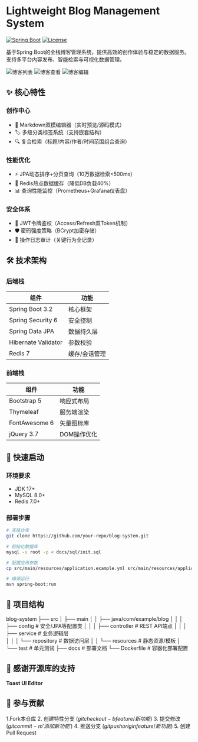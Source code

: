 # Lightweight Blog Management System 

[![Spring Boot](https://img.shields.io/badge/Spring%20Boot-3.2-green)](https://spring.io/)
[![License](https://img.shields.io/badge/License-MIT-blue)](LICENSE)

基于Spring Boot的全栈博客管理系统，提供高效的创作体验与稳定的数据服务。支持多平台内容发布、智能检索与可视化数据管理。

![博客列表](https://github.com/user-attachments/assets/32efc999-425a-4970-8b96-bf65bf426ec9)
![博客查看](https://github.com/user-attachments/assets/08376fa2-893b-4960-b7bc-0d5f0a66fce2)
![博客编辑](https://github.com/user-attachments/assets/8266c0ad-5c51-41a0-8b3b-1d33086e3cdf)




## ✨ 核心特性

### 创作中心
- 📝 Markdown双模编辑器（实时预览/源码模式）
- 🏷️ 多级分类标签系统（支持嵌套结构）
- 🔍 复合检索（标题/内容/作者/时间范围组合查询）

### 性能优化
- ⚡ JPA动态排序+分页查询（10万数据检索<500ms）
- 🚀 Redis热点数据缓存（降低DB负载40%）
- 📊 查询性能监控（Prometheus+Grafana仪表盘）

### 安全体系
- 🔑 JWT令牌鉴权（Access/Refresh双Token机制）
- 🛡️ 密码强度策略（BCrypt加密存储）
- 📜 操作日志审计（关键行为全记录）

## 🛠️ 技术架构

### 后端栈
| 组件                | 功能                           |
|---------------------|------------------------------|
| Spring Boot 3.2     | 核心框架                      |
| Spring Security 6   | 安全控制                      |  
| Spring Data JPA     | 数据持久层                    |
| Hibernate Validator | 参数校验                      |
| Redis 7             | 缓存/会话管理                 |

### 前端栈
| 组件               | 功能                          |
|--------------------|-----------------------------|
| Bootstrap 5        | 响应式布局                   |
| Thymeleaf          | 服务端渲染                   |
| FontAwesome 6      | 矢量图标库                   |
| jQuery 3.7         | DOM操作优化                 |

## 🚀 快速启动

### 环境要求
- JDK 17+
- MySQL 8.0+
- Redis 7.0+

### 部署步骤
```bash
# 克隆仓库
git clone https://github.com/your-repo/blog-system.git

# 初始化数据库
mysql -u root -p < docs/sql/init.sql

# 配置应用参数
cp src/main/resources/application.example.yml src/main/resources/application.yml

# 编译运行
mvn spring-boot:run
```

## 📂 项目结构
blog-system
├── src
│   ├── main
│   │   ├── java/com/example/blog
│   │   │   ├── config        # 安全/JPA等配置类
│   │   │   ├── controller    # REST API端点
│   │   │   ├── service       # 业务逻辑层  
│   │   │   └── repository    # 数据访问层
│   │   └── resources         # 静态资源/模板
│   └── test                  # 单元测试
├── docs                      # 部署文档
└── Dockerfile                # 容器化部署配置

## 🙏 感谢开源库的支持
**​​Toast UI Editor​**

## 🤝 参与贡献
1.Fork本仓库
2. 创建特性分支 ($git checkout -b feature/新功能$)
3. 提交修改 ($git commit -m '添加新功能'$)
4. 推送分支 ($git push origin feature/新功能$)
5. 创建Pull Request
